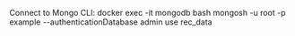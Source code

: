 Connect to Mongo CLI:
    docker exec -it mongodb bash
    mongosh -u root -p example --authenticationDatabase admin
    use rec_data

